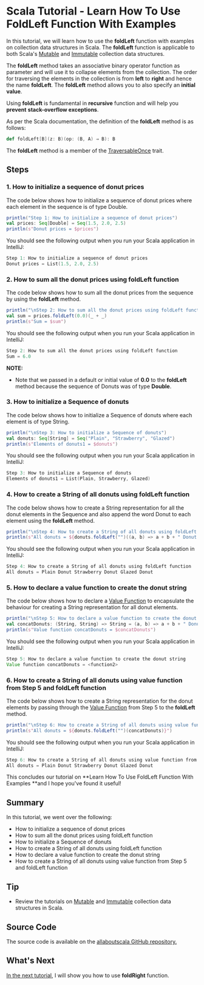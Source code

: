 # Scala Tutorial - Learn How To Use FoldLeft Function With Examples


In this tutorial, we will learn how to use the **foldLeft** function with examples on collection data structures in Scala. The **foldLeft** function is applicable to both Scala's [Mutable](http://allaboutscala.com/tutorials/chapter-7-beginner-tutorial-using-scala-mutable-collection/) and [Immutable](http://allaboutscala.com/tutorials/chapter-6-beginner-tutorial-using-scala-immutable-collection/) collection data structures.

 

The **foldLeft** method takes an associative binary operator function as parameter and will use it to collapse elements from the collection. The order for traversing the elements in the collection is from **left** to **right** and hence the name **foldLeft**. The **foldLeft** method allows you to also specify an **initial value**.

 

Using **foldLeft** is fundamental in **recursive** function and will help you **prevent** **stack-overflow exceptions**.

 

As per the Scala documentation, the definition of the **foldLeft** method is as follows:

```scala
def foldLeft[B](z: B)(op: (B, A) ⇒ B): B

```

 

The **foldLeft** method is a member of the [TraversableOnce](http://www.scala-lang.org/api/current/scala/collection/TraversableOnce.html) trait.

## Steps

### 1. How to initialize a sequence of donut prices

The code below shows how to initialize a sequence of donut prices where each element in the sequence is of type Double.

```scala
println("Step 1: How to initialize a sequence of donut prices")
val prices: Seq[Double] = Seq(1.5, 2.0, 2.5)
println(s"Donut prices = $prices")

```

 

You should see the following output when you run your Scala application in IntelliJ:

```scala
Step 1: How to initialize a sequence of donut prices
Donut prices = List(1.5, 2.0, 2.5)

```

 

### 2. How to sum all the donut prices using foldLeft function

The code below shows how to sum all the donut prices from the sequence by using the **foldLeft** method.

```scala
println("\nStep 2: How to sum all the donut prices using foldLeft function")
val sum = prices.foldLeft(0.0)(_ + _)
println(s"Sum = $sum")


```

You should see the following output when you run your Scala application in IntelliJ:

```scala
Step 2: How to sum all the donut prices using foldLeft function
Sum = 6.0

```

**NOTE:**

- Note that we passed in a default or initial value of **0.0** to the **foldLeft** method because the sequence of Donuts was of type **Double**.

### 3. How to initialize a Sequence of donuts

The code below shows how to initialize a Sequence of donuts where each element is of type String.

```scala
println("\nStep 3: How to initialize a Sequence of donuts")
val donuts: Seq[String] = Seq("Plain", "Strawberry", "Glazed")
println(s"Elements of donuts1 = $donuts")


```

You should see the following output when you run your Scala application in IntelliJ:

```scala
Step 3: How to initialize a Sequence of donuts
Elements of donuts1 = List(Plain, Strawberry, Glazed)

```

 

### 4. How to create a String of all donuts using foldLeft function

The code below shows how to create a String representation for all the donut elements in the Sequence and also append the word Donut to each element using the **foldLeft** method.

```scala
println("\nStep 4: How to create a String of all donuts using foldLeft function")
println(s"All donuts = ${donuts.foldLeft("")((a, b) => a + b + " Donut ")}")


```

You should see the following output when you run your Scala application in IntelliJ:

```scala
Step 4: How to create a String of all donuts using foldLeft function
All donuts = Plain Donut Strawberry Donut Glazed Donut 

```

 

### 5. How to declare a value function to create the donut string

The code below shows how to declare a [Value Function](http://allaboutscala.com/tutorials/chapter-3-beginner-tutorial-using-functions-scala/scala-tutorial-learn-create-val-function-val-vs-def/) to encapsulate the behaviour for creating a String representation for all donut elements.

```scala
println("\nStep 5: How to declare a value function to create the donut string")
val concatDonuts: (String, String) => String = (a, b) => a + b + " Donut "
println(s"Value function concatDonuts = $concatDonuts")


```

You should see the following output when you run your Scala application in IntelliJ:

```scala
Step 5: How to declare a value function to create the donut string
Value function concatDonuts = <function2>

```

 

### 6. How to create a String of all donuts using value function from Step 5 and foldLeft function

The code below shows how to create a String representation for the donut elements by passing through the [Value Function](http://allaboutscala.com/tutorials/chapter-3-beginner-tutorial-using-functions-scala/scala-tutorial-learn-create-val-function-val-vs-def/) from Step 5 to the **foldLeft** method.

```scala
println("\nStep 6: How to create a String of all donuts using value function from Step 5 and foldLeft function")
println(s"All donuts = ${donuts.foldLeft("")(concatDonuts)}")


```

You should see the following output when you run your Scala application in IntelliJ:

```scala
Step 6: How to create a String of all donuts using value function from Step 5 and foldLeft function
All donuts = Plain Donut Strawberry Donut Glazed Donut 

```

This concludes our tutorial on **Learn How To Use FoldLeft Function With Examples **and I hope you've found it useful!

 


  

## Summary

In this tutorial, we went over the following:

- How to initialize a sequence of donut prices
- How to sum all the donut prices using foldLeft function
- How to initialize a Sequence of donuts
- How to create a String of all donuts using foldLeft function
- How to declare a value function to create the donut string
- How to create a String of all donuts using value function from Step 5 and foldLeft function

## Tip

- Review the tutorials on [Mutable](http://allaboutscala.com/tutorials/chapter-7-beginner-tutorial-using-scala-mutable-collection/) and [Immutable](http://allaboutscala.com/tutorials/chapter-6-beginner-tutorial-using-scala-immutable-collection/) collection data structures in Scala.

## Source Code

The source code is available on the [allaboutscala GitHub repository.](https://github.com/nadimbahadoor/allaboutscala)

 

## What's Next

[In the next tutorial](http://allaboutscala.com/tutorials/chapter-8-beginner-tutorial-using-scala-collection-functions/scala-foldright-example/), I will show you how to use **foldRight** function.